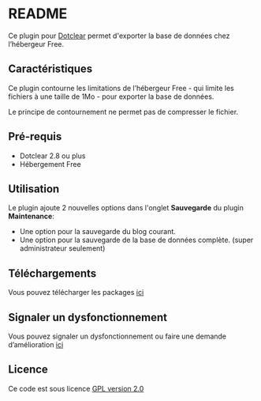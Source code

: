# README #

Ce plugin pour [Dotclear](http://fr.dotclear.org/) permet d'exporter la base de données chez l’hébergeur Free.

## Caractéristiques ##
Ce plugin contourne les limitations de l’hébergeur Free - qui limite les fichiers à une taille de 1Mo - pour exporter la base de données.

Le principe de contournement ne permet pas de compresser le fichier.

## Pré-requis ##
* Dotclear 2.8 ou plus
* Hébergement Free

## Utilisation ##
Le plugin ajoute 2 nouvelles options dans l'onglet **Sauvegarde** du plugin **Maintenance**:

* Une option pour la sauvegarde du blog courant.
* Une option pour la sauvegarde de la base de données complète. (super administrateur seulement)

## Téléchargements ##
Vous pouvez télécharger les packages [ici](https://bitbucket.org/Gvx_/dotclear-plugin-export-pour-free/downloads)

## Signaler un dysfonctionnement ##
Vous pouvez signaler un dysfonctionnement ou faire une demande d’amélioration [ici](https://bitbucket.org/Gvx_/dotclear-plugin-export-pour-free/issues/new)

## Licence ##
Ce code est sous licence [GPL version 2.0](http://www.gnu.org/licenses/old-licenses/gpl-2.0.html)